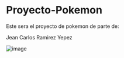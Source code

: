 # Proyecto-Pokemon

Este sera el proyecto de pokemon de parte de: 

Jean Carlos Ramirez Yepez

![image](https://user-images.githubusercontent.com/118733178/234779751-5a2ad9ba-8cae-4a14-ad64-c1e5411024bb.png)
